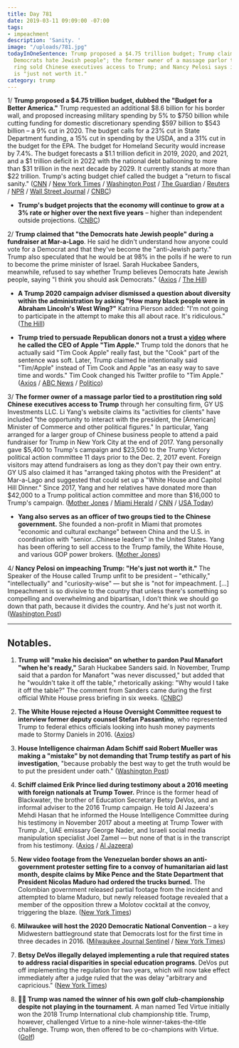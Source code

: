 ```yaml
---
title: Day 781
date: 2019-03-11 09:09:00 -07:00
tags:
- impeachment
description: 'Sanity. '
image: "/uploads/781.jpg"
todayInOneSentence: Trump proposed a $4.75 trillion budget; Trump claimed that "the
  Democrats hate Jewish people"; the former owner of a massage parlor tied to a prostitution
  ring sold Chinese executives access to Trump; and Nancy Pelosi says impeaching Trump
  is "just not worth it."
category: trump
---
```


1/ **Trump proposed a $4.75 trillion budget, dubbed the "Budget for a Better America."** Trump requested an additional $8.6 billion for his border wall, and proposed increasing military spending by 5% to $750 billion while cutting funding for domestic discretionary spending $597 billion to $543 billion – a 9% cut in 2020. The budget calls for a 23% cut in State Department funding, a 15% cut in spending by the USDA, and a 31% cut in the budget for the EPA. The budget for Homeland Security would increase by 7.4%. The budget forecasts a $1.1 trillion deficit in 2019, 2020, and 2021, and a $1 trillion deficit in 2022 with the national debt ballooning to more than $31 trillion in the next decade by 2029. It currently stands at more than $22 trillion. Trump's acting budget chief called the budget a "return to fiscal sanity." ([CNN](https://www.cnn.com/2019/03/11/politics/trump-fiscal-2020-budget-what-we-know/index.html) / [New York Times](https://www.nytimes.com/2019/03/11/us/politics/trump-budget.html) / [Washington Post](https://www.washingtonpost.com/business/economy/trump-proposes-47-trillion-budget-with-domestic-cuts-86-billion-in-wall-funding/2019/03/11/de11cfa4-43fe-11e9-90f0-0ccfeec87a61_story.html) / [The Guardian](https://www.theguardian.com/us-news/2019/mar/11/trump-wall-budget-demand-sane-according-to-white-house-chief) / [Reuters](https://www.reuters.com/article/us-usa-trump-budget-wall-exclusive-idUSKBN1QR0CW) / [NPR](https://www.npr.org/2019/03/11/702171200/trump-seeks-more-border-wall-funding-in-new-budget) / [Wall Street Journal](https://www.wsj.com/articles/white-house-proposes-4-7-trillion-budget-for-fiscal-2020-11552319265) / [CNBC](https://www.cnbc.com/2019/03/11/pelosi-and-schumer-criticize-border-wall-money-request-in-trump-budget.html))

* **Trump's budget projects that the economy will continue to grow at a 3% rate or higher over the next five years** – higher than independent outside projections. ([CNBC](https://www.cnbc.com/2019/03/10/trumps-budget-will-project-3percent-gdp-growth-over-the-next-few-years-defying-consensus.html))

2/ **Trump claimed that "the Democrats hate Jewish people" during a fundraiser at Mar-a-Lago**. He said he didn't understand how anyone could vote for a Democrat and that they've become the "anti-Jewish party." Trump also speculated that he would be at 98% in the polls if he were to run to become the prime minister of Israel. Sarah Huckabee Sanders, meanwhile, refused to say whether Trump believes Democrats hate Jewish people, saying "I think you should ask Democrats." ([Axios](https://www.axios.com/trump-rnc-donors-democrats-jewish-people-anti-semitism-94b86cee-d741-4ca8-be3d-4244326b2cb5.html) / [The Hill](https://thehill.com/homenews/administration/433529-sarah-sanders-wont-say-if-trump-believes-dems-hate-jews))

* **A Trump 2020 campaign adviser dismissed a question about diversity within the administration by asking "How many black people were in Abraham Lincoln's West Wing?"** Katrina Pierson added: "I'm not going to participate in the attempt to make this all about race. It's ridiculous." ([The Hill](https://thehill.com/homenews/administration/433410-trump-campaign-adviser-dismisses-white-house-diversity-question-how))

* **Trump tried to persuade Republican donors not a trust a [video](https://www.youtube.com/watch?time_continue=10&v=XHVxm12NbrY) where he called the CEO of Apple "Tim Apple."** Trump told the donors that he actually said "Tim Cook Apple" really fast, but the "Cook" part of the sentence was soft. Later, Trump claimed he intentionally said "Tim/Apple" instead of Tim Cook and Apple "as an easy way to save time and words." Tim Cook changed his Twitter profile to "Tim Apple." ([Axios](https://www.axios.com/trump-rnc-donors-apple-tim-cook-lie-2fd8b004-6fc3-4f81-9eb0-3b92f3264ef1.html) / [ABC News](https://abcnews.go.com/Politics/apple-ceo-tim-cook-goofs-president-trumps-gaffe/story?id=61536535) / [Politico](https://www.politico.com/story/2019/03/11/trump-apple-tim-cook-1215608))

3/ **The former owner of a massage parlor tied to a prostitution ring sold Chinese executives access to Trump** through her consulting firm, GY US Investments LLC. Li Yang's website claims its "activities for clients" have included "the opportunity to interact with the president, the \[American\] Minister of Commerce and other political figures." In particular, Yang arranged for a larger group of Chinese business people to attend a paid fundraiser for Trump in New York City at the end of 2017. Yang personally gave $5,400 to Trump's campaign and $23,500 to the Trump Victory political action committee 11 days prior to the Dec. 2, 2017 event. Foreign visitors may attend fundraisers as long as they don't pay their own entry. GY US also claimed it has "arranged taking photos with the President" at Mar-a-Lago and suggested that could set up a "White House and Capitol Hill Dinner." Since 2017, Yang and her relatives have donated more than $42,000 to a Trump political action committee and more than $16,000 to Trump's campaign. ([Mother Jones](https://www.motherjones.com/politics/2019/03/a-florida-massage-parlor-owner-has-been-selling-chinese-execs-access-to-trump-at-mar-a-lago/) / [Miami Herald](https://www.miamiherald.com/news/politics-government/article227358809.html) / [CNN](https://www.cnn.com/2019/03/10/politics/cindy-li-yang-trump-fundraiser-kraft/index.html) / [USA Today](https://www.usatoday.com/story/news/politics/2019/03/09/cindy-yang-spa-owner-runs-firm-sells-access-trump-maralago-report/3113441002/))

* **Yang also serves as an officer of two groups tied to the Chinese government.** She founded a non-profit in Miami that promotes "economic and cultural exchange" between China and the U.S. in coordination with "senior…Chinese leaders" in the United States. Yang has been offering to sell access to the Trump family, the White House, and various GOP power brokers. ([Mother Jones](https://www.motherjones.com/politics/2019/03/the-massage-parlor-owner-peddling-access-to-trump-has-ties-to-chinese-government-linked-groups-cindy-yang/))

4/ **Nancy Pelosi on impeaching Trump: "He's just not worth it."** The Speaker of the House called Trump unfit to be president – "ethically," "intellectually" and "curiosity-wise" — but she is "not for impeachment. \[...\] Impeachment is so divisive to the country that unless there's something so compelling and overwhelming and bipartisan, I don't think we should go down that path, because it divides the country. And he's just not worth it. ([Washington Post](https://www.washingtonpost.com/news/magazine/wp/2019/03/11/feature/nancy-pelosi-on-impeaching-president-trump-hes-just-not-worth-it/))

---

## Notables.

1. **Trump will "make his decision" on whether to pardon Paul Manafort "when he's ready,"** Sarah Huckabee Sanders said. In November, Trump said that a pardon for Manafort "was never discussed," but added that he "wouldn't take it off the table," rhetorically asking: "Why would I take it off the table?" The comment from Sanders came during the first official White House press briefing in six weeks. ([CNBC](https://www.cnbc.com/2019/03/11/white-house-trump-will-decide-when-hes-ready-on-manafort-pardon.html))

2. **The White House rejected a House Oversight Committee request to interview former deputy counsel Stefan Passantino**, who represented Trump to federal ethics officials looking into hush money payments made to Stormy Daniels in 2016. ([Axios](https://www.axios.com/white-house-rejects-elijah-cummings-oversight-trump-hush-money-3609b50c-0e56-4a14-97ab-bb9685b7336d.html))

3. **House Intelligence chairman Adam Schiff said Robert Mueller was making a "mistake" by not demanding that Trump testify as part of his investigation**, "because probably the best way to get the truth would be to put the president under oath." ([Washington Post](https://www.washingtonpost.com/powerpost/schiff-says-its-a-mistake-for-mueller-not-to-interview-trump/2019/03/10/3ab5a344-4359-11e9-8aab-95b8d80a1e4f_story.html))

4. **Schiff claimed Erik Prince lied during testimony about a 2016 meeting with foreign nationals at Trump Tower.** Prince is the former head of Blackwater, the brother of Education Secretary Betsy DeVos, and an informal adviser to the 2016 Trump campaign. He told Al Jazeera's Mehdi Hasan that he informed the House Intelligence Committee during his testimony in November 2017 about a meeting at Trump Tower with Trump Jr., UAE emissary George Nader, and Israeli social media manipulation specialist Joel Zamel — but none of that is in the transcript from his testimony. ([Axios](https://www.axios.com/adam-schiff-erik-prince-lying-2016-trump-tower-meeting-77c205fc-cd82-46c8-9cd0-576b107ee13d.html) / [Al Jazeera](https://www.aljazeera.com/news/2019/03/erik-prince-acknowledges-2016-trump-tower-meeting-time-190308194101138.html))

5. **New video footage from the Venezuelan border shows an anti-government protester setting fire to a convoy of humanitarian aid last month, despite claims by Mike Pence and the State Department that President Nicolas Maduro had ordered the trucks burned.** The Colombian government released partial footage from the incident and attempted to blame Maduro, but newly released footage revealed that a member of the opposition threw a Molotov cocktail at the convoy, triggering the blaze. ([New York Times](https://www.nytimes.com/2019/03/10/world/americas/venezuela-aid-fire-video.html))

6. **Milwaukee will host the 2020 Democratic National Convention** – a key Midwestern battleground state that Democrats lost for the first time in three decades in 2016. ([Milwaukee Journal Sentinel](https://www.jsonline.com/story/news/politics/2019/03/11/dnc-milwaukee-picked-host-2020-democratic-national-convention/2836684002/) / [New York Times](https://www.nytimes.com/2019/03/11/us/politics/dnc-milwaukee-2020.html))

7. **Betsy DeVos illegally delayed implementing a rule that required states to address racial disparities in special education programs**. DeVos put off implementing the regulation for two years, which will now take effect immediately after a judge ruled that the was delay "arbitrary and capricious." ([New York Times](https://www.nytimes.com/2019/03/08/us/politics/betsy-devos-special-education.html))

8. **🏌️‍♂️ Trump was named the winner of his own golf club-championship despite not playing in the tournament**. A man named Ted Virtue initially won the 2018 Trump International club championship title. Trump, however, challenged Virtue to a nine-hole winner-takes-the-title challenge. Trump won, then offered to be co-champions with Virtue. ([Golf](https://www.golf.com/news/2019/03/10/president-trump-club-championship-did-not-enter/))
